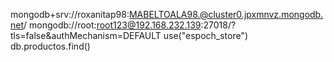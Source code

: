 mongodb+srv://roxanitap98:MABELTOALA98.@cluster0.jpxmnvz.mongodb.net/
mongodb://root:root123@192.168.232.139:27018/?tls=false&authMechanism=DEFAULT
use("espoch_store")
db.productos.find()
